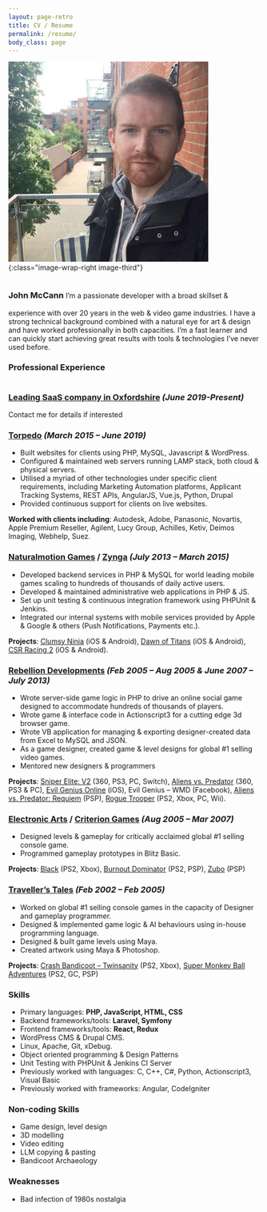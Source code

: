 ```yaml
---
layout: page-retro
title: CV / Resume
permalink: /resume/
body_class: page
---
```


![JMac](/assets/img/jmac.jpg){:class="image-wrap-right image-third"}

<h3 class="neon-text-pink" style="display:inline-block;">John McCann</h3>
I’m a passionate developer with a broad skillset & experience with over 20 years in the web & video game industries. I have a strong technical background combined with a natural eye for art & design and have worked professionally in both capacities. I’m a fast learner and can quickly start achieving great results with tools & technologies I’ve never used before.

<br/>
<h3 class="neon-text-cyan" style="display:inline-block;">Professional Experience</h3>

### [Leading SaaS company in Oxfordshire](https://jmac.co) *(June 2019-Present)*
Contact me for details if interested

### [Torpedo](https://www.torpedogroup.com) *(March 2015 – June 2019)*
* Built websites for clients using PHP, MySQL, Javascript & WordPress.
* Configured & maintained web servers running LAMP stack, both cloud & physical servers.
* Utilised a myriad of other technologies under specific client requirements, including Marketing Automation platforms, Applicant Tracking Systems, REST APIs, AngularJS, Vue.js, Python, Drupal
* Provided continuous support for clients on live websites.  

**Worked with clients including**: Autodesk, Adobe, Panasonic, Novartis, Apple Premium Reseller, Agilent, Lucy Group, Achilles, Ketiv, Deimos Imaging, Webhelp, Suez.

### [Naturalmotion Games](https://en.wikipedia.org/wiki/NaturalMotion) / [Zynga](https://en.wikipedia.org/wiki/Zynga) *(July 2013 – March 2015)*
* Developed backend services in PHP & MySQL for world leading mobile games scaling to hundreds of thousands of daily active users.
* Developed & maintained administrative web applications in PHP & JS.
* Set up unit testing & continuous integration framework using PHPUnit & Jenkins.
* Integrated our internal systems with mobile services provided by Apple & Google & others (Push Notifications, Payments etc.).

**Projects**: [Clumsy Ninja](https://geni.us/3GSs) (iOS & Android), [Dawn of Titans](https://geni.us/15EG) (iOS & Android), [CSR Racing 2](https://geni.us/2o4I) (iOS & Android).

### [Rebellion Developments](https://en.wikipedia.org/wiki/Rebellion_Developments) *(Feb 2005 – Aug 2005 & June 2007 – July 2013)*
* Wrote server-side game logic in PHP to drive an online social game designed to accommodate hundreds of thousands of players.
* Wrote game & interface code in Actionscript3 for a cutting edge 3d browser game.
* Wrote VB application for managing & exporting designer-created data from Excel to MySQL and JSON.
* As a game designer, created game & level designs for global #1 selling video games.
* Mentored new designers & programmers  

**Projects**: [Sniper Elite: V2](https://geni.us/3M5a) (360, PS3, PC, Switch), [Aliens vs. Predator](https://geni.us/DIr) (360,  PS3 & PC), [Evil Genius Online](https://geni.us/3Ybi) (iOS), Evil Genius – WMD (Facebook),  [Aliens vs. Predator: Requiem](https://geni.us/2mYp) (PSP), [Rogue Trooper](https://geni.us/45cr) (PS2, Xbox, PC, Wii).

### [Electronic Arts](https://en.wikipedia.org/wiki/Electronic_Arts) / [Criterion Games](https://en.wikipedia.org/wiki/Criterion_Games) *(Aug 2005 – Mar 2007)*
* Designed levels & gameplay for critically acclaimed global #1 selling console game.
* Programmed gameplay prototypes in Blitz Basic.  

**Projects**: [Black](https://geni.us/24gX) (PS2, Xbox), [Burnout Dominator](https://geni.us/2lKA) (PS2, PSP), [Zubo](https://geni.us/2amZ) (PSP)

### [Traveller’s Tales](https://en.wikipedia.org/wiki/Traveller%27s_Tales) *(Feb 2002 – Feb 2005)*
* Worked on global #1 selling console games in the capacity of Designer and gameplay programmer.
* Designed & implemented game logic & AI behaviours using in-house programming language.
* Designed & built game levels using Maya.
* Created artwork using Maya & Photoshop.  

**Projects**: [Crash Bandicoot – Twinsanity](https://geni.us/HFF) (PS2, Xbox), [Super Monkey Ball Adventures](https://geni.us/3vIN) (PS2, GC, PSP)

### Skills
* Primary languages: **PHP, JavaScript, HTML, CSS**
* Backend frameworks/tools: **Laravel, Symfony**
* Frontend frameworks/tools: **React, Redux**
* WordPress CMS & Drupal CMS.
* Linux, Apache, Git, xDebug.
* Object oriented programming & Design Patterns
* Unit Testing with PHPUnit & Jenkins CI Server
* Previously worked with languages: C, C++, C#, Python, Actionscript3, Visual Basic
* Previously worked with frameworks:  Angular, CodeIgniter

### Non-coding Skills
* Game design, level design
* 3D modelling
* Video editing
* LLM copying & pasting
* Bandicoot Archaeology

### Weaknesses
* Bad infection of <span class="neon-text-pink">1980s</span> <span class="neon-text-cyan">nostalgia</span>
